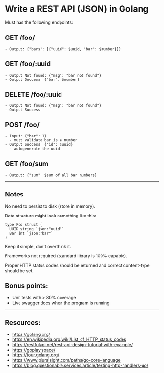 # Write a REST API (JSON) in Golang

Must has the following endpoints:

## GET /foo/
    - Output: {"bars": [{"uuid": $uuid, "bar": $number}]}

## GET /foo/:uuid
    - Output Not found: {"msg": "bar not found"}
    - Output Success: {"bar": $number}

## DELETE /foo/:uuid
    - Output Not found: {"msg": "bar not found"}
    - Output Success: 

## POST /foo/
    - Input: {"bar": 1}
      - must validate bar is a number
    - Output Success: {"id": $uuid} 
      - autogenerate the uuid 

## GET /foo/sum
    - Output: {"sum": $sum_of_all_bar_numbers}

--- 
## Notes 

No need to persist to disk (store in memory). 

Data structure might look something like this:
```
type Foo struct {
  UUID string `json:"uuid"`
  Bar int `json:"bar"`
}
```

Keep it simple, don't overthink it.

Frameworks not required (standard library is 100% capable).

Proper HTTP status codes should be returned and correct content-type should be set. 

## Bonus points:

- Unit tests with > 80% coverage
- Live swagger docs when the program is running

---

## Resources:
- https://golang.org/
- https://en.wikipedia.org/wiki/List_of_HTTP_status_codes
- https://restfulapi.net/rest-api-design-tutorial-with-example/
- https://goplay.space/
- https://tour.golang.org/
- https://www.pluralsight.com/paths/go-core-language
- https://blog.questionable.services/article/testing-http-handlers-go/
 
